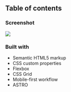 ## Table of contents

### Screenshot

![](/public/design/screenshot.jpg)

### Built with

-   Semantic HTML5 markup
-   CSS custom properties
-   Flexbox
-   CSS Grid
-   Mobile-first workflow
-   ASTRO
